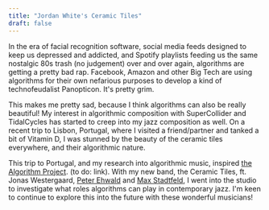 ```yaml
---
title: "Jordan White's Ceramic Tiles"
draft: false
---
```


In the era of facial recognition software, social media feeds designed to keep us depressed and addicted, and Spotify playlists feeding us the same nostalgic 80s trash (no judgement) over and over again, algorithms are getting a pretty bad rap. Facebook, Amazon and other Big Tech are using algorithms for their own nefarious purposes to develop a kind of technofeudalist Panopticon. It's pretty grim.

This makes me pretty sad, because I think algorithms can also be really beautiful! My interest in algorithmic composition with SuperCollider and TidalCycles has started to creep into my jazz composition as well. On a recent trip to Lisbon, Portugal, where I visited a friend/partner and tanked a bit of Vitamin D, I was stunned by the beauty of the ceramic tiles everywhere, and their algorithmic nature. 

This trip to Portugal, and my research into algorithmic music, inspired [the Algorithm Project](https://www.jordanwhite.de/music/the_algorithm_project). (to do: link). With my new band, the Ceramic Tiles, ft. Jonas Westergaard, [Peter Ehwald](https://www.peter-ehwald.net/) and [Max Stadtfeld](https://www.max-stadtfeld.de/), I went into the studio to investigate what roles algorithms can play in contemporary jazz. I'm keen to continue to explore this into the future with these wonderful musicians!

